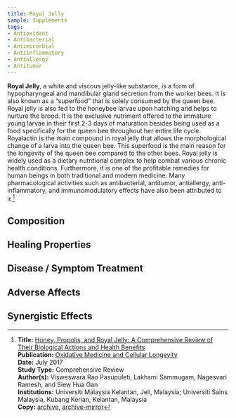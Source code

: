 ```yaml
---
title: Royal Jelly
sample: Supplements
tags:
- Antioxidant
- Antibacterial
- Antimicorbial
- Antiinflammatory
- Antiallergy
- Antitumor
---
```

**Royal Jelly**, a white and viscous jelly-like substance, is a form of hypopharyngeal and mandibular gland secretion from the worker bees. It is also known as a “superfood” that is solely consumed by the queen bee. Royal jelly is also fed to the honeybee larvae upon hatching and helps to nurture the brood. It is the exclusive nutriment offered to the immature young larvae in their first 2-3 days of maturation besides being used as a food specifically for the queen bee throughout her entire life cycle. Royalactin is the main compound in royal jelly that allows the morphological change of a larva into the queen bee. This superfood is the main reason for the longevity of the queen bee compared to the other bees. Royal jelly is widely used as a dietary nutritional complex to help combat various chronic health conditions. Furthermore, it is one of the profitable remedies for human beings in both traditional and modern medicine. Many pharmacological activities such as antibacterial, antitumor, antiallergy, anti-inflammatory, and immunomodulatory effects have also been attributed to it.[^1]

## Composition

## Healing Properties

## Disease / Symptom Treatment

## Adverse Affects

## Synergistic Effects

[^1]: **Title:** [Honey, Propolis, and Royal Jelly: A Comprehensive Review of Their Biological Actions and Health Benefits](https://dx.doi.org/10.1155%2F2017%2F1259510)<br>
**Publication:** [Oxidative Medicine and Cellular Longevity]()<br>
**Date:** July 2017<br>
**Study Type:** Comprehensive Review<br>
**Author(s):** Visweswara Rao Pasupuleti, Lakhsmi Sammugam, Nagesvari Ramesh, and Siew Hua Gan<br>
**Institutions:** Universiti Malaysia Kelantan, Jeli, Malaysia; Universiti Sains Malaysia, Kubang Kerian, Kelantan, Malaysia<br>
**Copy:** [archive](https://ipfs.io/ipfs/), [archive-mirror](https://cloudflare-ipfs.com/ipfs/)

[^2]: **Title:** []()<br>
**Publication:** []()<br>
**Date:** <br>
**Study Type:** Animal Study, Commentary, Human Study: In Vitro - In Vivo - In Silico, Human: Case Report, Meta Analysis, Review<br>
**Author(s):** <br>
**Institutions:** <br>
**Copy:** [archive](https://ipfs.io/ipfs/QmNMUxNVj83x8mqzUq83armZbWFSeezyN2QrMdr2nbvCug), [archive-mirror](https://cloudflare-ipfs.com/ipfs/QmNMUxNVj83x8mqzUq83armZbWFSeezyN2QrMdr2nbvCug)

[^3]: **Title:** []()<br>
**Publication:** []()<br>
**Date:** <br>
**Study Type:** Animal Study, Commentary, Human Study: In Vitro - In Vivo - In Silico, Human: Case Report, Meta Analysis, Review<br>
**Author(s):** <br>
**Institutions:** <br>
**Copy:** [archive](https://ipfs.io/ipfs/), [archive-mirror](https://cloudflare-ipfs.com/ipfs/)